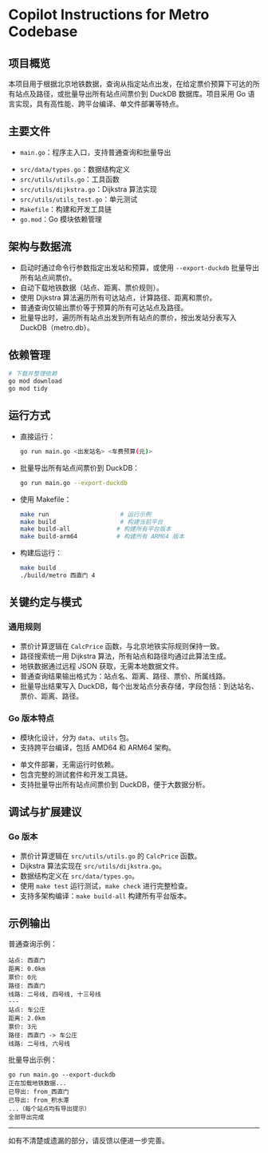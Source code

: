 # Copilot Instructions for Metro Codebase

## 项目概览

本项目用于根据北京地铁数据，查询从指定站点出发，在给定票价预算下可达的所有站点及路径，或批量导出所有站点间票价到 DuckDB 数据库。项目采用 Go 语言实现，具有高性能、跨平台编译、单文件部署等特点。

## 主要文件

* `main.go`：程序主入口，支持普通查询和批量导出
- `src/data/types.go`：数据结构定义
- `src/utils/utils.go`：工具函数
- `src/utils/dijkstra.go`：Dijkstra 算法实现
- `src/utils/utils_test.go`：单元测试
- `Makefile`：构建和开发工具链
- `go.mod`：Go 模块依赖管理

## 架构与数据流

* 启动时通过命令行参数指定出发站和预算，或使用 `--export-duckdb` 批量导出所有站点间票价。
* 自动下载地铁数据（站点、距离、票价规则）。
* 使用 Dijkstra 算法遍历所有可达站点，计算路径、距离和票价。
* 普通查询仅输出票价等于预算的所有可达站点及路径。
* 批量导出时，遍历所有站点出发到所有站点的票价，按出发站分表写入 DuckDB（metro.db）。

## 依赖管理

```bash
# 下载并整理依赖
go mod download
go mod tidy
```

## 运行方式

* 直接运行：
  ```bash
  go run main.go <出发站名> <车费预算(元)>
  ```
* 批量导出所有站点间票价到 DuckDB：
  ```bash
  go run main.go --export-duckdb
  ```
- 使用 Makefile：
  ```bash
  make run                    # 运行示例
  make build                  # 构建当前平台
  make build-all             # 构建所有平台版本
  make build-arm64           # 构建所有 ARM64 版本
  ```
- 构建后运行：
  ```bash
  make build
  ./build/metro 西直门 4
  ```

## 关键约定与模式

### 通用规则
* 票价计算逻辑在 `CalcPrice` 函数，与北京地铁实际规则保持一致。
* 路径搜索统一用 Dijkstra 算法，所有站点和路径均通过此算法生成。
* 地铁数据通过远程 JSON 获取，无需本地数据文件。
* 普通查询结果输出格式为：站点名、距离、路径、票价、所属线路。
* 批量导出结果写入 DuckDB，每个出发站点分表存储，字段包括：到达站名、票价、距离、路径。

### Go 版本特点
- 模块化设计，分为 `data`、`utils` 包。
- 支持跨平台编译，包括 AMD64 和 ARM64 架构。
* 单文件部署，无需运行时依赖。
* 包含完整的测试套件和开发工具链。
* 支持批量导出所有站点间票价到 DuckDB，便于大数据分析。

## 调试与扩展建议

### Go 版本
- 票价计算逻辑在 `src/utils/utils.go` 的 `CalcPrice` 函数。
- Dijkstra 算法实现在 `src/utils/dijkstra.go`。
- 数据结构定义在 `src/data/types.go`。
- 使用 `make test` 运行测试，`make check` 进行完整检查。
- 支持多架构编译：`make build-all` 构建所有平台版本。

## 示例输出


普通查询示例：
```
站点: 西直门
距离: 0.0km
票价: 0元
路径: 西直门
线路: 二号线, 四号线, 十三号线
---
站点: 车公庄
距离: 2.0km
票价: 3元
路径: 西直门 -> 车公庄
线路: 二号线, 六号线
```

批量导出示例：
```
go run main.go --export-duckdb
正在加载地铁数据...
已导出: from_西直门
已导出: from_积水潭
...（每个站点均有导出提示）
全部导出完成
```

---

如有不清楚或遗漏的部分，请反馈以便进一步完善。
